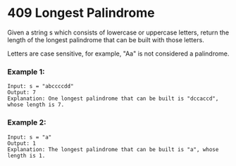 # 409 Longest Palindrome

Given a string s which consists of lowercase or uppercase letters, return the length of the longest 
palindrome
 that can be built with those letters.

Letters are case sensitive, for example, "Aa" is not considered a palindrome.

### Example 1:
```
Input: s = "abccccdd"
Output: 7
Explanation: One longest palindrome that can be built is "dccaccd", whose length is 7.
```

### Example 2:
```
Input: s = "a"
Output: 1
Explanation: The longest palindrome that can be built is "a", whose length is 1.
```
